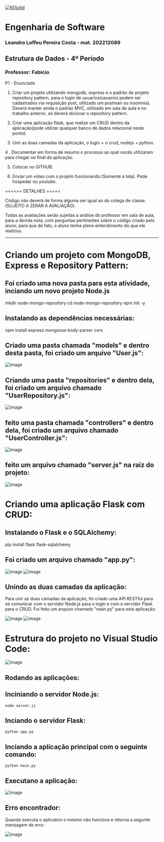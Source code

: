 [![N|Solid](https://universidadedevassouras.edu.br/wp-content/uploads/2022/03/campus_marica.png)](https://universidadedevassouras.edu.br/campus-marica/)

# Engenharia de Software
### Leandro Loffeu Pereira Costa - mat. 202212089
## Estrutura de Dados - 4º Período
### Professor: Fabicio

P1 - Enunciado
1. Criar um projeto utilizando mongodb, express e o padrão de projeto repository pattern, para o login de usuarios(usuarios podem ser cadastrados via requisição post, utilizado um postman ou insomnia). Deverá manter ainda o padrão MVC, utilizado em sala de aula e no trabalho anterior, só deverá dicionar o repository pattern.

2. Criar uma aplicação flask, que realize um CRUD dentro da aplicação(pode utilizar qualquer banco de dados relacional neste ponto).

3. Unir as duas camadas da aplicação, o login + o crud, nodejs + python.

4 . Documentar em forma de resumo o processo ao qual vocês utilizaram para chegar no final da aplicação.

5. Colocar no GITHUB.

6. Enviar um vídeo com o projeto funcionando.(Somente a tela). Pode hospedar no youtube.

====== DETALHES =====

Código não deverá de forma alguma ser igual ao do colega de classe.(SUJEITO A ZERAR A AVALIAÇÃO).

Todas as avaliações serão sujeitas a análise do professor em sala de aula, para a devida nota, com perguntas pertinentes sobre o código criado pelo aluno, para que de fato, o aluno tenha pleno entendimento do que ele realizou.

---------------------------------------------------------------------------------------------------------------------------------------------------------------------------------------------------------------------------------------------------------------------------


# Criando um projeto com MongoDB, Express e Repository Pattern:

## Foi criado uma nova pasta para esta atividade, inciando um novo projeto Node.js
  
  mkdir node-mongo-repository
  cd node-mongo-repository
  npm init -y

## Instalando as dependências necessárias:

npm install express mongoose body-parser cors

## Criado uma pasta chamada "models" e dentro desta pasta, foi criado um arquivo "User.js":

![image](https://github.com/leandroloffeu/provap1node/assets/112645165/4e5040d7-6ff9-4843-9d79-058647d60b8e)



## Criando uma pasta "repositories" e dentro dela, foi criado um arquivo chamado "UserRepository.js":

![image](https://github.com/leandroloffeu/provap1node/assets/112645165/4ed15b85-4bee-48ed-aa51-54c6d2cca802)


## feito uma pasta chamada "controllers" e dentro dela, foi criado um arquivo chamado "UserController.js":

![image](https://github.com/leandroloffeu/provap1node/assets/112645165/d89b84d6-c039-4fb7-8e69-a0b1293346d7)



## feito um arquivo chamado "server.js" na raiz do projeto:

![image](https://github.com/leandroloffeu/provap1node/assets/112645165/b8d86cbe-2667-4800-bb2e-00be7617484d)


# Criando uma aplicação Flask com CRUD:

## Instalando o Flask e o SQLAlchemy:

pip install flask flask-sqlalchemy

## Foi criado um arquivo chamado "app.py":

![image](https://github.com/leandroloffeu/provap1node/assets/112645165/007c0502-6237-4fe1-9a8b-af3ad36134b6)
![image](https://github.com/leandroloffeu/provap1node/assets/112645165/a4f4fbe7-2def-465a-a63d-58b230f1edc9)



## Unindo as duas camadas da aplicação:

Para unir as duas camadas da aplicação, foi criado uma API RESTful para se comunicar com o servidor Node.js para o login e com o servidor Flask para o CRUD.
Foi feito um arquivo chamado "main.py" para esta aplicação:

![image](https://github.com/leandroloffeu/provap1node/assets/112645165/6e9cd38a-647a-4f6b-a43d-b8bbab1783d9)
![image](https://github.com/leandroloffeu/provap1node/assets/112645165/e60751b7-5c78-42a8-ad4a-c536e9dbe97d)


# Estrutura do projeto no Visual Studio Code:

![image](https://github.com/leandroloffeu/provap1node/assets/112645165/fa93a287-7c3f-4106-b7e2-17c29339c6d7)



## Rodando as aplicações:

  ## Inciniando o servidor Node.js:
    node server.js

  ## Inciando o servidor Flask:
    python app.py

  ## Inciando a aplicação principal com o seguinte comando:
    python main.py


  ## Executano a aplicação:

![image](https://github.com/leandroloffeu/provap1node/assets/112645165/aa5a5fe3-be48-4373-bf93-183f02ecea04)


## Erro encontrador:

Quando executa o aplicativo o mesmo não funciona e retorna a segunte mensagem de erro:

![image](https://github.com/leandroloffeu/provap1node/assets/112645165/8c22bc7f-b26d-402a-82bf-5da58e588756)
 





    
        
      



    












